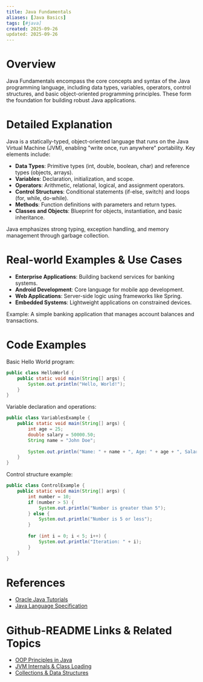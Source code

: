 ```yaml
---
title: Java Fundamentals
aliases: [Java Basics]
tags: [#java]
created: 2025-09-26
updated: 2025-09-26
---
```


# Overview

Java Fundamentals encompass the core concepts and syntax of the Java programming language, including data types, variables, operators, control structures, and basic object-oriented programming principles. These form the foundation for building robust Java applications.

# Detailed Explanation

Java is a statically-typed, object-oriented language that runs on the Java Virtual Machine (JVM), enabling "write once, run anywhere" portability. Key elements include:

- **Data Types**: Primitive types (int, double, boolean, char) and reference types (objects, arrays).
- **Variables**: Declaration, initialization, and scope.
- **Operators**: Arithmetic, relational, logical, and assignment operators.
- **Control Structures**: Conditional statements (if-else, switch) and loops (for, while, do-while).
- **Methods**: Function definitions with parameters and return types.
- **Classes and Objects**: Blueprint for objects, instantiation, and basic inheritance.

Java emphasizes strong typing, exception handling, and memory management through garbage collection.

# Real-world Examples & Use Cases

- **Enterprise Applications**: Building backend services for banking systems.
- **Android Development**: Core language for mobile app development.
- **Web Applications**: Server-side logic using frameworks like Spring.
- **Embedded Systems**: Lightweight applications on constrained devices.

Example: A simple banking application that manages account balances and transactions.

# Code Examples

Basic Hello World program:

```java
public class HelloWorld {
    public static void main(String[] args) {
        System.out.println("Hello, World!");
    }
}
```

Variable declaration and operations:

```java
public class VariablesExample {
    public static void main(String[] args) {
        int age = 25;
        double salary = 50000.50;
        String name = "John Doe";
        
        System.out.println("Name: " + name + ", Age: " + age + ", Salary: " + salary);
    }
}
```

Control structure example:

```java
public class ControlExample {
    public static void main(String[] args) {
        int number = 10;
        if (number > 5) {
            System.out.println("Number is greater than 5");
        } else {
            System.out.println("Number is 5 or less");
        }
        
        for (int i = 0; i < 5; i++) {
            System.out.println("Iteration: " + i);
        }
    }
}
```

# References

- [Oracle Java Tutorials](https://docs.oracle.com/javase/tutorial/)
- [Java Language Specification](https://docs.oracle.com/javase/specs/jls/se21/html/index.html)

# Github-README Links & Related Topics

- [OOP Principles in Java](../oop-principles-in-java/)
- [JVM Internals & Class Loading](../jvm-internals-and-class-loading/)
- [Collections & Data Structures](../collections-and-data-structures/)